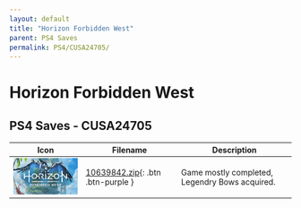 ```yaml
---
layout: default
title: "Horizon Forbidden West"
parent: PS4 Saves
permalink: PS4/CUSA24705/
---
```

# Horizon Forbidden West

## PS4 Saves - CUSA24705

| Icon | Filename | Description |
|------|----------|-------------|
| ![Horizon Forbidden West](icon0.png) | [10639842.zip](10639842.zip){: .btn .btn-purple } | Game mostly completed, Legendry Bows acquired. |
